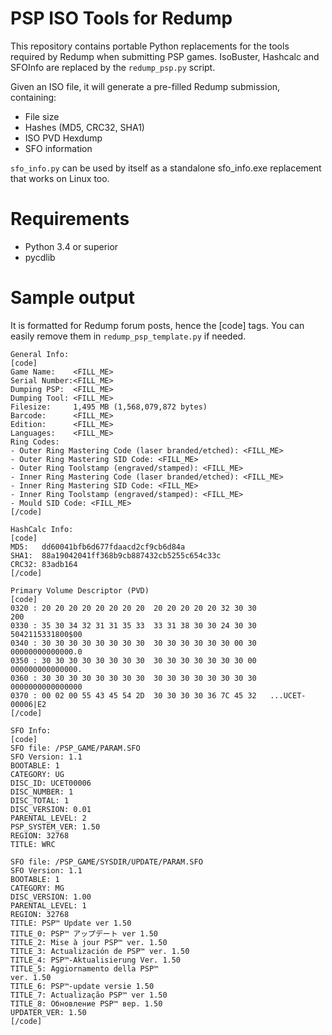 # PSP ISO Tools for Redump

This repository contains portable Python replacements for the tools required by Redump when submitting PSP games.
IsoBuster, Hashcalc and SFOInfo are replaced by the `redump_psp.py` script.

Given an ISO file, it will generate a pre-filled Redump submission, containing:
- File size
- Hashes (MD5, CRC32, SHA1)
- ISO PVD Hexdump
- SFO information

`sfo_info.py` can be used by itself as a standalone sfo_info.exe replacement that works on Linux too.


# Requirements

- Python 3.4 or superior
- pycdlib


# Sample output

It is formatted for Redump forum posts, hence the \[code] tags. You can easily remove them in `redump_psp_template.py` if needed.

```
General Info:
[code]
Game Name:    <FILL_ME>
Serial Number:<FILL_ME>
Dumping PSP:  <FILL_ME>
Dumping Tool: <FILL_ME>
Filesize:     1,495 MB (1,568,079,872 bytes)
Barcode:      <FILL_ME>
Edition:      <FILL_ME>
Languages:    <FILL_ME>
Ring Codes:
- Outer Ring Mastering Code (laser branded/etched): <FILL_ME>
- Outer Ring Mastering SID Code: <FILL_ME>
- Outer Ring Toolstamp (engraved/stamped): <FILL_ME>
- Inner Ring Mastering Code (laser branded/etched): <FILL_ME>
- Inner Ring Mastering SID Code: <FILL_ME>
- Inner Ring Toolstamp (engraved/stamped): <FILL_ME>
- Mould SID Code: <FILL_ME>
[/code]

HashCalc Info:
[code]
MD5:   dd60041bfb6d677fdaacd2cf9cb6d84a
SHA1:  88a19042041ff368b9cb887432cb5255c654c33c
CRC32: 83adb164
[/code]

Primary Volume Descriptor (PVD)
[code]
0320 : 20 20 20 20 20 20 20 20  20 20 20 20 20 32 30 30                200
0330 : 35 30 34 32 31 31 35 33  33 31 38 30 30 24 30 30   5042115331800$00
0340 : 30 30 30 30 30 30 30 30  30 30 30 30 30 30 00 30   00000000000000.0
0350 : 30 30 30 30 30 30 30 30  30 30 30 30 30 30 30 00   000000000000000.
0360 : 30 30 30 30 30 30 30 30  30 30 30 30 30 30 30 30   0000000000000000
0370 : 00 02 00 55 43 45 54 2D  30 30 30 30 36 7C 45 32   ...UCET-00006|E2
[/code]

SFO Info:
[code]
SFO file: /PSP_GAME/PARAM.SFO
SFO Version: 1.1
BOOTABLE: 1
CATEGORY: UG
DISC_ID: UCET00006
DISC_NUMBER: 1
DISC_TOTAL: 1
DISC_VERSION: 0.01
PARENTAL_LEVEL: 2
PSP_SYSTEM_VER: 1.50
REGION: 32768
TITLE: WRC

SFO file: /PSP_GAME/SYSDIR/UPDATE/PARAM.SFO
SFO Version: 1.1
BOOTABLE: 1
CATEGORY: MG
DISC_VERSION: 1.00
PARENTAL_LEVEL: 1
REGION: 32768
TITLE: PSP™ Update ver 1.50
TITLE_0: PSP™ アップデート ver 1.50
TITLE_2: Mise à jour PSP™ ver. 1.50
TITLE_3: Actualización de PSP™ ver. 1.50
TITLE_4: PSP™-Aktualisierung Ver. 1.50
TITLE_5: Aggiornamento della PSP™
ver. 1.50
TITLE_6: PSP™-update versie 1.50
TITLE_7: Actualização PSP™ ver 1.50
TITLE_8: Обновление PSP™ вер. 1.50
UPDATER_VER: 1.50
[/code]
```
